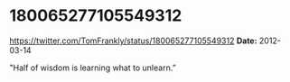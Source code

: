 # 180065277105549312
https://twitter.com/TomFrankly/status/180065277105549312
**Date:** 2012-03-14

"Half of wisdom is learning what to unlearn.”
